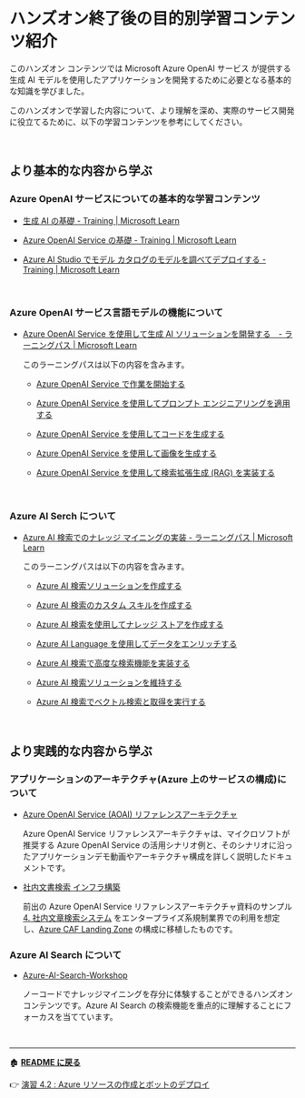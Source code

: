 # ハンズオン終了後の目的別学習コンテンツ紹介

このハンズオン コンテンツでは Microsoft Azure OpenAI サービス が提供する生成 AI モデルを使用したアプリケーションを開発するために必要となる基本的な知識を学びました。

このハンズオンで学習した内容について、より理解を深め、実際のサービス開発に役立てるために、以下の学習コンテンツを参考にしてください。

<br>

## より基本的な内容から学ぶ

### Azure OpenAI サービスについての基本的な学習コンテンツ

* [生成 AI の基礎 - Training | Microsoft Learn](https://learn.microsoft.com/ja-jp/training/modules/fundamentals-generative-ai/)

* [Azure OpenAI Service の基礎 - Training | Microsoft Learn](https://learn.microsoft.com/ja-jp/training/modules/explore-azure-openai/)

* [Azure AI Studio でモデル カタログのモデルを調べてデプロイする -  Training | Microsoft Learn](https://learn.microsoft.com/ja-jp/training/modules/explore-models-azure-ai-studio/)

<br>

### Azure OpenAI サービス言語モデルの機能について

* [Azure OpenAI Service を使用して生成 AI ソリューションを開発する　- ラーニングパス | Microsoft Learn](https://learn.microsoft.com/ja-jp/training/paths/develop-ai-solutions-azure-openai/)

    このラーニングパスは以下の内容を含みます。

    * [Azure OpenAI Service で作業を開始する](https://learn.microsoft.com/ja-jp/training/modules/get-started-openai/)

    * [Azure OpenAI Service を使用してプロンプト エンジニアリングを適用する](https://learn.microsoft.com/ja-jp/training/modules/apply-prompt-engineering-azure-openai/)

    * [Azure OpenAI Service を使用してコードを生成する](https://learn.microsoft.com/ja-jp/training/modules/generate-code-azure-openai/)

    * [Azure OpenAI Service を使用して画像を生成する](https://learn.microsoft.com/ja-jp/training/modules/generate-images-azure-openai/)

    * [Azure OpenAI Service を使用して検索拡張生成 (RAG) を実装する](https://learn.microsoft.com/ja-jp/training/modules/use-own-data-azure-openai/)

<br>

### Azure AI Serch について

* [Azure AI 検索でのナレッジ マイニングの実装 - ラーニングパス | Microsoft Learn](https://learn.microsoft.com/ja-jp/training/paths/implement-knowledge-mining-azure-cognitive-search/)

    このラーニングパスは以下の内容を含みます。

    * [Azure AI 検索ソリューションを作成する](https://learn.microsoft.com/ja-jp/training/modules/create-azure-cognitive-search-solution/)

    * [Azure AI 検索のカスタム スキルを作成する](https://learn.microsoft.com/ja-jp/training/modules/create-enrichment-pipeline-azure-cognitive-search/)

    * [Azure AI 検索を使用してナレッジ ストアを作成する](https://learn.microsoft.com/ja-jp/training/modules/create-knowledge-store-azure-cognitive-search/)

    * [Azure AI Language を使用してデータをエンリッチする](https://learn.microsoft.com/ja-jp/training/modules/enrich-search-index-using-language-studio/)


    * [Azure AI 検索で高度な検索機能を実装する](https://learn.microsoft.com/ja-jp/training/modules/implement-advanced-search-features-azure-cognitive-search/)

    * [Azure AI 検索ソリューションを維持する](https://learn.microsoft.com/ja-jp/training/modules/maintain-azure-cognitive-search-solution/)


    * [Azure AI 検索でベクトル検索と取得を実行する](https://learn.microsoft.com/ja-jp/training/modules/improve-search-results-vector-search/)

<br>

## より実践的な内容から学ぶ

### アプリケーションのアーキテクチャ(Azure 上のサービスの構成)について

* [Azure OpenAI Service (AOAI) リファレンスアーキテクチャ](https://www.microsoft.com/ja-jp/events/azurebase/contents/default.aspx?pg=AzureOAIS)

    Azure OpenAI Service リファレンスアーキテクチャは、マイクロソフトが推奨する Azure OpenAI Service の活用シナリオ例と、そのシナリオに沿ったアプリケーションデモ動画やアーキテクチャ構成を詳しく説明したドキュメントです。

* [社内文書検索 インフラ構築](https://github.com/nakamacchi/AzureCAF.LandingZones.Demo/blob/master/41.Spoke%20D%20(AOAI)%20%E7%A4%BE%E5%86%85%E6%96%87%E6%9B%B8%E6%A4%9C%E7%B4%A2%20%E3%82%A4%E3%83%B3%E3%83%95%E3%83%A9%E6%A7%8B%E7%AF%89/41_00_%E6%9C%AC%E3%82%B5%E3%83%B3%E3%83%97%E3%83%AB%E3%81%AB%E3%81%A4%E3%81%84%E3%81%A6.md#%E6%9C%AC%E3%82%B5%E3%83%B3%E3%83%97%E3%83%AB%E3%81%AB%E3%81%A4%E3%81%84%E3%81%A6)

    前出の Azure OpenAI Service リファレンスアーキテクチャ資料のサンプル [4. 社内文章検索システム](https://microsoft.com/content/dam/microsoft/final/ja-jp/microsoft-brand/documents/%E3%80%90AzureOpenAIService%E3%83%AA%E3%83%95%E3%82%A1%E3%83%AC%E3%83%B3%E3%82%B9%E3%82%A2%E3%83%BC%E3%82%AD%E3%83%86%E3%82%AF%E3%83%81%E3%83%A3%E3%80%91%EF%BC%94%E7%AB%A0-%E4%BC%81%E6%A5%AD%E5%88%86%E6%9E%90-RW16KOO.pptx) をエンタープライズ系規制業界での利用を想定し、[Azure CAF Landing Zone](https://learn.microsoft.com/ja-jp/azure/cloud-adoption-framework/ready/landing-zone/) の構成に移植したものです。

### Azure AI Search について

* [Azure-AI-Search-Workshop](https://github.com/nohanaga/Azure-AI-Search-Workshop/)

    ノーコードでナレッジマイニングを存分に体験することができるハンズオンコンテンツです。Azure AI Search の検索機能を重点的に理解することにフォーカスを当てています。

<br>

<hr>

🏚️ [**README に戻る**](README.md)

👉 [演習 4.2 : Azure リソースの作成とボットのデプロイ](Ex04-2.md)





